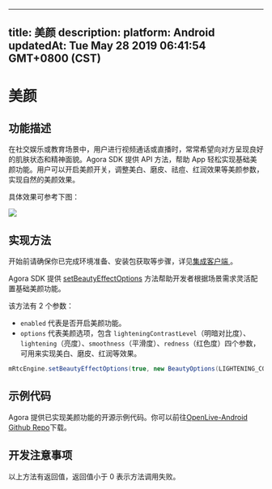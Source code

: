 
---
title: 美颜
description: 
platform: Android
updatedAt: Tue May 28 2019 06:41:54 GMT+0800 (CST)
---
# 美颜
## 功能描述

在社交娱乐或教育场景中，用户进行视频通话或直播时，常常希望向对方呈现良好的肌肤状态和精神面貌。Agora SDK 提供 API 方法，帮助 App 轻松实现基础美颜功能。用户可以开启美颜开关，调整美白、磨皮、祛痘、红润效果等美颜参数，实现自然的美颜效果。

具体效果可参考下图：

![](https://web-cdn.agora.io/docs-files/1553753110307)

## 实现方法
开始前请确保你已完成环境准备、安装包获取等步骤，详见[集成客户端 ](../../cn/Video/android_video.md)。

Agora SDK 提供 [setBeautyEffectOptions](https://docs.agora.io/cn/Video/API%20Reference/java/v2.4/classio_1_1agora_1_1rtc_1_1_rtc_engine.html#aa9327de4fb0c29f840b1e68ca2e83fc6) 方法帮助开发者根据场景需求灵活配置基础美颜功能。

该方法有 2 个参数：

* `enabled` 代表是否开启美颜功能。
* `options` 代表美颜选项，包含 `lighteningContrastLevel`（明暗对比度）、`lightening`（亮度）、`smoothness`（平滑度）、`redness`（红色度）四个参数，可用来实现美白、磨皮、红润等效果。

```java
mRtcEngine.setBeautyEffectOptions(true, new BeautyOptions(LIGHTENING_CONTRAST_NORMAL, 0.5F, 0.5F, 0.5F));
```

## 示例代码

Agora 提供已实现美颜功能的开源示例代码。你可以前往[OpenLive-Android Github Repo](https://github.com/AgoraIO/Basic-Video-Broadcasting/tree/master/OpenLive-Android)下载。

## 开发注意事项

以上方法有返回值，返回值小于 0 表示方法调用失败。

